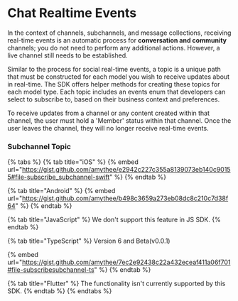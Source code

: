 # Chat Realtime Events

In the context of channels, subchannels, and message collections, receiving real-time events is an automatic process for **conversation and community** channels; you do not need to perform any additional actions. However, a live channel still needs to be established.

Similar to the process for social real-time events, a topic is a unique path that must be constructed for each model you wish to receive updates about in real-time. The SDK offers helper methods for creating these topics for each model type. Each topic includes an events enum that developers can select to subscribe to, based on their business context and preferences.

To receive updates from a channel or any content created within that channel, the user must hold a 'Member' status within that channel. Once the user leaves the channel, they will no longer receive real-time events.

### Subchannel Topic

{% tabs %}
{% tab title="iOS" %}
{% embed url="https://gist.github.com/amythee/e2942c227c355a8139073eb140c90155#file-subscribe_subchannel-swift" %}
{% endtab %}

{% tab title="Android" %}
{% embed url="https://gist.github.com/amythee/b498c3659a273eb08dc8c210c7d38f64" %}
{% endtab %}

{% tab title="JavaScript" %}
We don't support this feature in JS SDK.
{% endtab %}

{% tab title="TypeScript" %}
Version 6 and Beta(v0.0.1)

{% embed url="https://gist.github.com/amythee/7ec2e92438c22a432eceaf411a06f701#file-subscribesubchannel-ts" %}
{% endtab %}

{% tab title="Flutter" %}
The functionality isn't currently supported by this SDK.
{% endtab %}
{% endtabs %}
